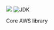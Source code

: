 ![](https://github.com/wutsi/wutsi-core-aws/workflows/build/badge.svg)
![JDK](https://img.shields.io/badge/jdk-1.8-brightgreen.svg)

Core AWS library
